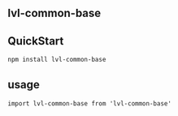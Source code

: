 ## lvl-common-base


## QuickStart
```bash
npm install lvl-common-base
```


## usage
```
import lvl-common-base from 'lvl-common-base'

```
